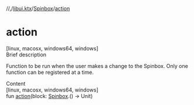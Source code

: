 //[.](../../index.md)/[libui.ktx](../index.md)/[Spinbox](index.md)/[action](action.md)



# action  
[linux, macosx, windows64, windows]  
Brief description  


Function to be run when the user makes a change to the Spinbox. Only one function can be registered at a time.

  
  
  
Content  
[linux, macosx, windows64, windows]  
fun [action](action.md)(block: [Spinbox](index.md).() -> Unit)  



